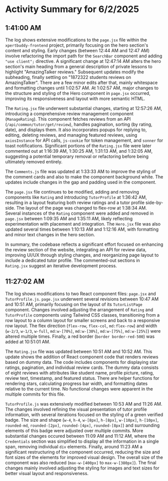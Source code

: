 # Activity Summary for 6/2/2025

## 1:41:00 AM
The log shows extensive modifications to the `page.jsx` file within the `xpertbuddy-frontend` project, primarily focusing on the hero section's content and styling.  Early changes (between 12:44 AM and 12:47 AM) involve refactoring the import path for the `SearchBar` component and adding `"use client";` directive.  A significant change at 12:47:14 AM alters the hero section's main heading from a general description of private lessons to highlight "AmazingTalker reviews."  Subsequent updates modify the subheading, finally settling on "1872322 students reviews on AmazingTalker".  There are a few minor edits after that, mainly whitespace and formatting changes until 1:02:57 AM. At 1:02:57 AM, major changes to the structure and styling of the Hero component in `page.jsx`  occurred, improving its responsiveness and layout with more semantic HTML.

The `Rating.jsx` file underwent substantial changes, starting at 12:57:26 AM, introducing a comprehensive review management component (`ManageRating`). This component fetches reviews from an API (`/api/common/tutor/get/review`), handles pagination, sorting (by rating, date), and displays them. It also incorporates popups for replying to, editing, deleting reviews, and managing featured reviews, using `axiosInstance` for API calls, `js-cookie` for token management, and `sonner` for toast notifications.  Significant portions of the `Rating.jsx` file were later commented out  at 1:16:39 AM, 1:30:25 AM, 1:31:13 AM, and 1:32:05 AM,  suggesting a potential temporary removal or refactoring before being ultimately removed entirely.

The `Comments.js` file was updated at 1:33:33 AM to improve the styling of the comment cards and also to make the component background white.  The updates include changes in the gap and padding used in the component.

The `page.jsx` file continues to be modified, adding and removing components like `Rating` and  introducing `TutorProfile` at 1:36:42 AM, resulting in a layout featuring both review ratings and a tutor profile side-by-side.  The layout of the page was changed to flex-row at 1:38:34 AM.  Several instances of the `Rating` component were added and removed in `page.jsx` between 1:09:35 AM and 1:35:11 AM, likely reflecting experimentation with placement and integration. The `Hero.jsx` file was also updated several times between 1:10:13 AM and 1:12:16 AM, with formatting and minor text changes in the hero section.


In summary, the codebase reflects a significant effort focused on enhancing the review section of the website, integrating an API for review data, improving UI/UX through styling changes, and reorganizing page layout to include a dedicated tutor profile.  The commented-out sections in `Rating.jsx` suggest an iterative development process.


## 11:27:02 AM
The log shows modifications to two React component files: `page.jsx` and `TutorProfile.js`.  `page.jsx` underwent several revisions between 10:47 AM and 10:51 AM, primarily focusing on the layout of its `TutorListPage` component.  Changes involved adjusting the arrangement of `Rating` and `TutorProfile` components using Tailwind CSS classes, transitioning from a row layout to a column layout for smaller screens and back to a responsive row layout.  The flex direction (`flex-row`, `flex-col`, `md:flex-row`) and width (`w-2/3`, `w-1/3`, `w-full`, `md:w-[70%]`, `md:w-[30%]`, `md:w-[75%]`, `md:w-[25%]`)  were altered multiple times.  Finally, a red border (`border border-red-500`) was added at 10:51:01 AM.


The `Rating.jsx` file was updated between 10:51 AM and 10:52 AM.  This update shows the addition of React component code that renders reviews based on dummy data. The code includes components for displaying star ratings, pagination, and individual review cards.  The dummy data consists of eight reviews with attributes like student name, profile picture, rating, review text, timestamp, and featured status. There are helper functions for rendering stars, calculating progress bar width, and formatting dates relative to the current time.  No functional changes were apparent in the multiple commits for this file.


`TutorProfile.js` was extensively modified between 10:53 AM and 11:26 AM. The changes involved refining the visual presentation of tutor profile information, with several iterations focused on the styling of a green verified badge.  The size and shape (`w-4`, `h-4`, `w-[8px]`, `h-[8px]`, `w-[10px]`, `h-[10px]`, `rounded-md`, `rounded-[2px]`, `rounded-[4px]`, `rounded-[8px]`) and surrounding elements of this badge were adjusted over multiple commits.  More substantial changes occured between 11:09 AM and 11:12 AM, where the `Credentials` section was simplified to display all the information in a single span, removing individual `div` elements.  Finally, around 11:23 AM  a significant restructuring of the component occurred, reducing the size and font sizes of the elements for improved visual design.  The overall size of the component was also reduced (`max-w-[400px]` to `max-w-[380px]`). The final changes mainly involved adjusting the styling for images and text sizes for better visual layout and responsiveness.
